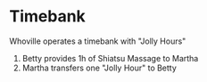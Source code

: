 # Timebank

Whoville operates a timebank with "Jolly Hours"

1. Betty provides 1h of Shiatsu Massage to Martha
2. Martha transfers one "Jolly Hour" to Betty
